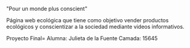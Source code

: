 "Pour un monde plus conscient"

Página web ecológica que tiene como objetivo vender productos ecológicos y 
conscientizar a la sociedad mediante videos informativos.

Proyecto Final=
Alumna: Julieta de la Fuente
Camada: 15645
